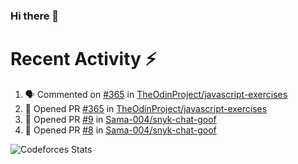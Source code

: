 ### Hi there 👋

<!--
**Sama-004/Sama-004** is a ✨ _special_ ✨ repository because its `README.md` (this file) appears on your GitHub profile.

Here are some ideas to get you started:

- 🔭 I’m currently working on ...
- 🌱 I’m currently learning ...
- 👯 I’m looking to collaborate on ...
- 🤔 I’m looking for help with ...
- 💬 Ask me about ...
- 📫 How to reach me: ...
- 😄 Pronouns: ...
- ⚡ Fun fact: ...
-->
# Recent Activity :zap:
<!--START_SECTION:activity-->
1. 🗣 Commented on [#365](https://github.com/TheOdinProject/javascript-exercises/issues/365) in [TheOdinProject/javascript-exercises](https://github.com/TheOdinProject/javascript-exercises)
2. 💪 Opened PR [#365](https://github.com/TheOdinProject/javascript-exercises/pull/365) in [TheOdinProject/javascript-exercises](https://github.com/TheOdinProject/javascript-exercises)
3. 💪 Opened PR [#9](https://github.com/Sama-004/snyk-chat-goof/pull/9) in [Sama-004/snyk-chat-goof](https://github.com/Sama-004/snyk-chat-goof)
4. 💪 Opened PR [#8](https://github.com/Sama-004/snyk-chat-goof/pull/8) in [Sama-004/snyk-chat-goof](https://github.com/Sama-004/snyk-chat-goof)
<!--END_SECTION:activity-->

![Codeforces Stats](https://codeforces-readme-stats.vercel.app/api/card?username=sama004)

